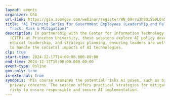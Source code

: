 ```yaml
---
layout: events
organizer: GSA
url-link: https://gsa.zoomgov.com/webinar/register/WN_09rru3h8QiSG0L0a54L3jQ#/registration
title: "AI Training Series for Government Employees (Leadership and Policy
  Track: Risk & Mitigation)"
description: In partnership with the Center for Information Technology Policy
  (CITP) at Princeton University, these sessions explore AI policy development,
  ethical leadership, and strategic planning, ensuring leaders are well-prepared
  to handle the societal impacts of AI technologies.
clp: true
start-time: 2024-12-17T14:00:00.000-00:00
end-time: 2024-12-17T15:00:00.000-00:00
event-type: Online
gov-only: true
is-external: true
synopsis: This course examines the potential risks AI poses, such as bias and
  privacy concerns. The session offers practical strategies for mitigating these
  risks to ensure responsible and secure AI implementation.
---
```

